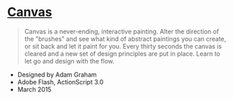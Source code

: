 # [Canvas](https://adamgraham.io/art/canvas)

> Canvas is a never-ending, interactive painting. Alter the direction of the "brushes" and see what kind of abstract paintings you can create, or sit back and let it paint for you. Every thirty seconds the canvas is cleared and a new set of design principles are put in place. Learn to let go and design with the flow.

- Designed by Adam Graham
- Adobe Flash, ActionScript 3.0
- March 2015
